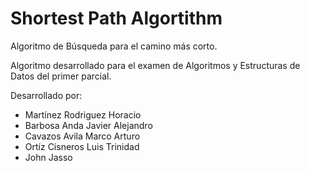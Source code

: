# Shortest Path Algortithm
Algoritmo de Búsqueda para el camino más corto.

Algoritmo desarrollado para el examen de Algoritmos y Estructuras de Datos del primer parcial.

Desarrollado por:
- Martínez Rodriguez Horacio
- Barbosa Anda Javier Alejandro
- Cavazos Avila Marco Arturo
- Ortíz Cisneros Luis Trinidad
- John Jasso
